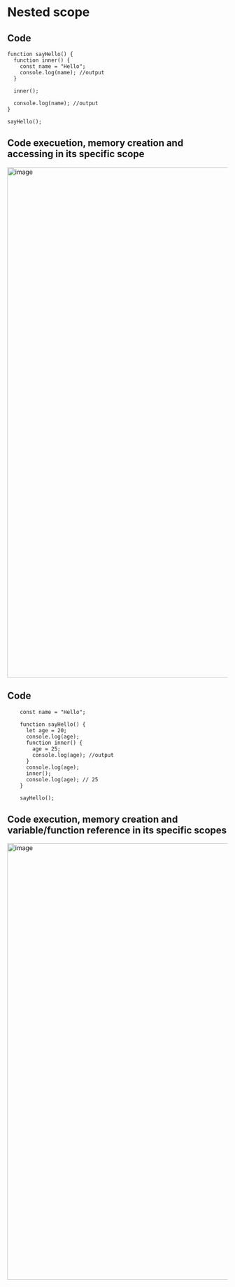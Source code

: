 # Nested scope

## Code

    function sayHello() {
      function inner() {
        const name = "Hello";
        console.log(name); //output
      }
    
      inner();
    
      console.log(name); //output
    }
    
    sayHello();

## Code execuetion, memory creation and accessing in its specific scope

<img width="1164" alt="image" src="https://github.com/user-attachments/assets/45e2f55a-f9d8-404e-b7d5-cccbe1a254c4">



## Code

        const name = "Hello";
        
        function sayHello() {
          let age = 20;
          console.log(age);
          function inner() {
            age = 25;
            console.log(age); //output
          }
          console.log(age);
          inner();
          console.log(age); // 25
        }
        
        sayHello();

## Code execution, memory creation and variable/function reference in its specific scopes

<img width="996" alt="image" src="https://github.com/user-attachments/assets/25a0a8f3-42ce-4815-b3bf-4edbe3264424">
